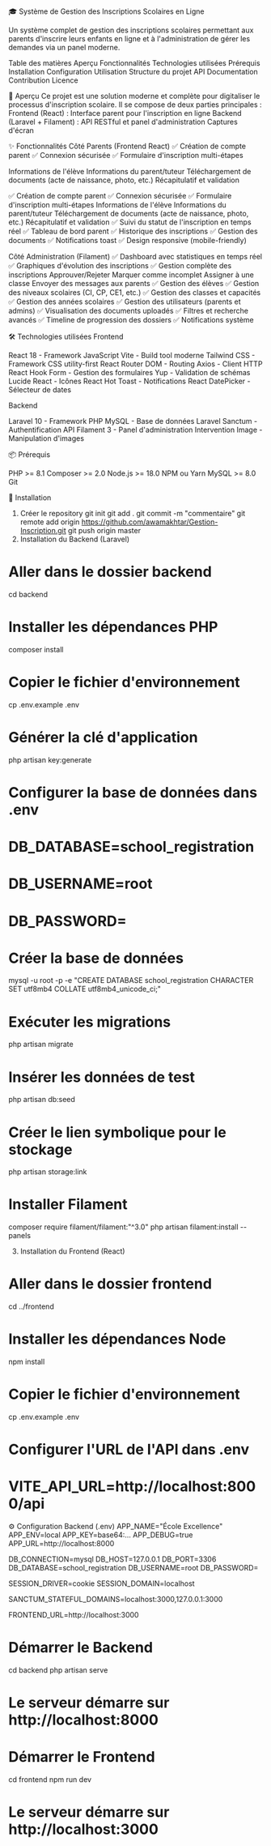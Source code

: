 🎓 Système de Gestion des Inscriptions Scolaires en Ligne

Un système complet de gestion des inscriptions scolaires permettant aux parents d'inscrire leurs enfants en ligne et à l'administration de gérer les demandes via un panel moderne.

Table des matières
Aperçu
Fonctionnalités
Technologies utilisées
Prérequis
Installation
Configuration
Utilisation
Structure du projet
API Documentation
Contribution
Licence

🎯 Aperçu
Ce projet est une solution moderne et complète pour digitaliser le processus d'inscription scolaire. Il se compose de deux parties principales :
Frontend (React) : Interface parent pour l'inscription en ligne
Backend (Laravel + Filament) : API RESTful et panel d'administration
Captures d'écran


✨ Fonctionnalités
Côté Parents (Frontend React)
✅ Création de compte parent
✅ Connexion sécurisée
✅ Formulaire d'inscription multi-étapes

Informations de l'élève
Informations du parent/tuteur
Téléchargement de documents (acte de naissance, photo, etc.)
Récapitulatif et validation

✅ Création de compte parent
✅ Connexion sécurisée
✅ Formulaire d'inscription multi-étapes
Informations de l'élève
Informations du parent/tuteur
Téléchargement de documents (acte de naissance, photo, etc.)
Récapitulatif et validation
✅ Suivi du statut de l'inscription en temps réel
✅ Tableau de bord parent
✅ Historique des inscriptions
✅ Gestion des documents
✅ Notifications toast
✅ Design responsive (mobile-friendly)

Côté Administration (Filament)
✅ Dashboard avec statistiques en temps réel
✅ Graphiques d'évolution des inscriptions
✅ Gestion complète des inscriptions
Approuver/Rejeter
Marquer comme incomplet
Assigner à une classe
Envoyer des messages aux parents
✅ Gestion des élèves
✅ Gestion des niveaux scolaires (CI, CP, CE1, etc.)
✅ Gestion des classes et capacités
✅ Gestion des années scolaires
✅ Gestion des utilisateurs (parents et admins)
✅ Visualisation des documents uploadés
✅ Filtres et recherche avancés
✅ Timeline de progression des dossiers
✅ Notifications système

🛠️ Technologies utilisées
Frontend

React 18 - Framework JavaScript
Vite - Build tool moderne
Tailwind CSS - Framework CSS utility-first
React Router DOM - Routing
Axios - Client HTTP
React Hook Form - Gestion des formulaires
Yup - Validation de schémas
Lucide React - Icônes
React Hot Toast - Notifications
React DatePicker - Sélecteur de dates

Backend

Laravel 10 - Framework PHP
MySQL - Base de données
Laravel Sanctum - Authentification API
Filament 3 - Panel d'administration
Intervention Image - Manipulation d'images

📦 Prérequis

PHP >= 8.1
Composer >= 2.0
Node.js >= 18.0
NPM ou Yarn
MySQL >= 8.0
Git

🚀 Installation
1. Créer le repository
git init
git add .
git commit -m "commentaire"
git remote add origin https://github.com/awamakhtar/Gestion-Inscription.git
git push origin master
2. Installation du Backend (Laravel)
# Aller dans le dossier backend
cd backend

# Installer les dépendances PHP
composer install

# Copier le fichier d'environnement
cp .env.example .env

# Générer la clé d'application
php artisan key:generate

# Configurer la base de données dans .env
# DB_DATABASE=school_registration
# DB_USERNAME=root
# DB_PASSWORD=

# Créer la base de données
mysql -u root -p -e "CREATE DATABASE school_registration CHARACTER SET utf8mb4 COLLATE utf8mb4_unicode_ci;"

# Exécuter les migrations
php artisan migrate

# Insérer les données de test
php artisan db:seed

# Créer le lien symbolique pour le stockage
php artisan storage:link

# Installer Filament
composer require filament/filament:"^3.0"
php artisan filament:install --panels

3. Installation du Frontend (React)
# Aller dans le dossier frontend
cd ../frontend

# Installer les dépendances Node
npm install

# Copier le fichier d'environnement
cp .env.example .env

# Configurer l'URL de l'API dans .env
# VITE_API_URL=http://localhost:8000/api

⚙️ Configuration
Backend (.env)
APP_NAME="École Excellence"
APP_ENV=local
APP_KEY=base64:...
APP_DEBUG=true
APP_URL=http://localhost:8000

DB_CONNECTION=mysql
DB_HOST=127.0.0.1
DB_PORT=3306
DB_DATABASE=school_registration
DB_USERNAME=root
DB_PASSWORD=

SESSION_DRIVER=cookie
SESSION_DOMAIN=localhost

SANCTUM_STATEFUL_DOMAINS=localhost:3000,127.0.0.1:3000

FRONTEND_URL=http://localhost:3000

# Démarrer le Backend
cd backend
php artisan serve
# Le serveur démarre sur http://localhost:8000

# Démarrer le Frontend
cd frontend
npm run dev
# Le serveur démarre sur http://localhost:3000